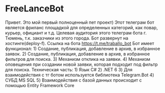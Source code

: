 # FreeLanceBot
Привет. Это мой первый полноценный пет проект)
Этот телеграм бот является фриланс площадкой для определенных категорий, как повар, курьер, официант и т.д.
Целевая аудитория этого телеграм бота г. Тюмень, т.к. заказчики из этого города.
Бот развернут на хостинге(deploy-f). 
Ссылка на бота https://t.me/traballo_bot
Бот имеет функционал: 1) Создание, публикация, добавление в архив, в избранное заявок.
                      2) Создание, публикация, добавление в архив, в избранное фильтров для поиска.
                      3) Механизм отклика на заявки.
                      4) Механизм оповещения при создании новой заявки, которая подходит под фильтр для поиска.
Техническая часть: 1) Язык C#
                   2) .NET 6
                   3) Для взаимодействия с тг ботом используется библиотека Telegram.Bot
                   4) СУБД MS SQL
                   5) Взаимодействия с базой данных происходит с помощью Entity Framework Core
